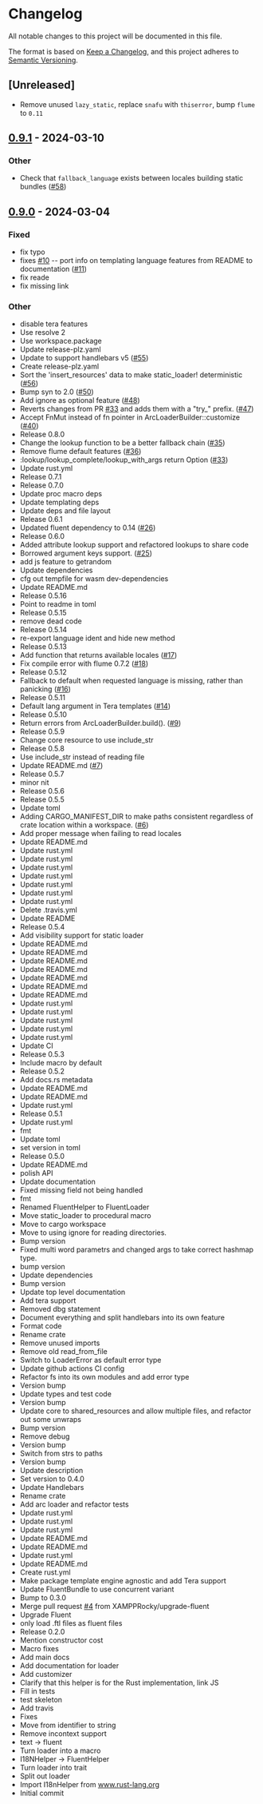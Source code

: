 # Changelog
All notable changes to this project will be documented in this file.

The format is based on [Keep a Changelog](https://keepachangelog.com/en/1.0.0/),
and this project adheres to [Semantic Versioning](https://semver.org/spec/v2.0.0.html).

## [Unreleased]

- Remove unused `lazy_static`, replace `snafu` with `thiserror`, bump `flume` to `0.11`

## [0.9.1](https://github.com/XAMPPRocky/fluent-templates/compare/fluent-templates-v0.9.0...fluent-templates-v0.9.1) - 2024-03-10

### Other
- Check that `fallback_language` exists between locales building static bundles ([#58](https://github.com/XAMPPRocky/fluent-templates/pull/58))

## [0.9.0](https://github.com/XAMPPRocky/fluent-templates/compare/fluent-templates-v0.8.0...fluent-templates-v0.9.0) - 2024-03-04

### Fixed
- fix typo
- fixes [#10](https://github.com/XAMPPRocky/fluent-templates/pull/10) -- port info on templating language features from README to documentation ([#11](https://github.com/XAMPPRocky/fluent-templates/pull/11))
- fix reade
- fix missing link

### Other
- disable tera features
- Use resolve 2
- Use workspace.package
- Update release-plz.yaml
- Update to support handlebars v5 ([#55](https://github.com/XAMPPRocky/fluent-templates/pull/55))
- Create release-plz.yaml
- Sort the 'insert_resources' data to make static_loader! deterministic ([#56](https://github.com/XAMPPRocky/fluent-templates/pull/56))
- Bump syn to 2.0 ([#50](https://github.com/XAMPPRocky/fluent-templates/pull/50))
- Add ignore as optional feature ([#48](https://github.com/XAMPPRocky/fluent-templates/pull/48))
- Reverts changes from PR [#33](https://github.com/XAMPPRocky/fluent-templates/pull/33) and adds them with a "try_" prefix. ([#47](https://github.com/XAMPPRocky/fluent-templates/pull/47))
- Accept FnMut instead of fn pointer in ArcLoaderBuilder::customize ([#40](https://github.com/XAMPPRocky/fluent-templates/pull/40))
- Release 0.8.0
- Change the lookup function to be a better fallback chain ([#35](https://github.com/XAMPPRocky/fluent-templates/pull/35))
- Remove flume default features ([#36](https://github.com/XAMPPRocky/fluent-templates/pull/36))
- :lookup/lookup_complete/lookup_with_args return Option<String> ([#33](https://github.com/XAMPPRocky/fluent-templates/pull/33))
- Update rust.yml
- Release 0.7.1
- Release 0.7.0
- Update proc macro deps
- Update templating deps
- Update deps and file layout
- Release 0.6.1
- Updated fluent dependency to 0.14 ([#26](https://github.com/XAMPPRocky/fluent-templates/pull/26))
- Release 0.6.0
- Added attribute lookup support and refactored lookups to share code
- Borrowed argument keys support. ([#25](https://github.com/XAMPPRocky/fluent-templates/pull/25))
- add js feature to getrandom
- Update dependencies
- cfg out tempfile for wasm dev-dependencies
- Update README.md
- Release 0.5.16
- Point to readme in toml
- Release 0.5.15
- remove dead code
- Release 0.5.14
- re-export language ident and hide new method
- Release 0.5.13
- Add function that returns available locales ([#17](https://github.com/XAMPPRocky/fluent-templates/pull/17))
- Fix compile error with flume 0.7.2 ([#18](https://github.com/XAMPPRocky/fluent-templates/pull/18))
- Release 0.5.12
- Fallback to default when requested language is missing, rather than panicking ([#16](https://github.com/XAMPPRocky/fluent-templates/pull/16))
- Release 0.5.11
- Default lang argument in Tera templates ([#14](https://github.com/XAMPPRocky/fluent-templates/pull/14))
- Release 0.5.10
- Return errors from ArcLoaderBuilder.build(). ([#9](https://github.com/XAMPPRocky/fluent-templates/pull/9))
- Release 0.5.9
- Change core resource to use include_str
- Release 0.5.8
- Use include_str instead of reading file
- Update README.md ([#7](https://github.com/XAMPPRocky/fluent-templates/pull/7))
- Release 0.5.7
- minor nit
- Release 0.5.6
- Release 0.5.5
- Update toml
- Adding CARGO_MANIFEST_DIR to make paths consistent regardless of crate location within a workspace. ([#6](https://github.com/XAMPPRocky/fluent-templates/pull/6))
- Add proper message when failing to read locales
- Update README.md
- Update rust.yml
- Update rust.yml
- Update rust.yml
- Update rust.yml
- Update rust.yml
- Update rust.yml
- Update rust.yml
- Delete .travis.yml
- Update README
- Release 0.5.4
- Add visibility support for static loader
- Update README.md
- Update README.md
- Update README.md
- Update README.md
- Update README.md
- Update README.md
- Update README.md
- Update rust.yml
- Update rust.yml
- Update rust.yml
- Update rust.yml
- Update rust.yml
- Update CI
- Release 0.5.3
- Include macro by default
- Release 0.5.2
- Add docs.rs metadata
- Update README.md
- Update README.md
- Update rust.yml
- Release 0.5.1
- Update rust.yml
- fmt
- Update toml
- set version in toml
- Release 0.5.0
- Update README.md
- polish API
- Update documentation
- Fixed missing field not being handled
- fmt
- Renamed FluentHelper to FluentLoader
- Move static_loader to procedural macro
- Move to cargo workspace
- Move to using ignore for reading directories.
- Bump version
- Fixed multi word parametrs and changed args to take correct hashmap type.
- bump version
- Update dependencies
- Bump version
- Update top level documentation
- Add tera support
- Removed dbg statement
- Document everything and split handlebars into its own feature
- Format code
- Rename crate
- Remove unused imports
- Remove old read_from_file
- Switch to LoaderError as default error type
- Update github actions CI config
- Refactor fs into its own modules and add error type
- Version bump
- Update types and test code
- Version bump
- Update core to shared_resources and allow multiple files, and refactor out some unwraps
- Bump version
- Remove debug
- Version bump
- Switch from strs to paths
- Version bump
- Update description
- Set version to 0.4.0
- Update Handlebars
- Rename crate
- Add arc loader and refactor tests
- Update rust.yml
- Update rust.yml
- Update rust.yml
- Update README.md
- Update README.md
- Update rust.yml
- Update README.md
- Create rust.yml
- Make package template engine agnostic and add Tera support
- Update FluentBundle to use concurrent variant
- Bump to 0.3.0
- Merge pull request [#4](https://github.com/XAMPPRocky/fluent-templates/pull/4) from XAMPPRocky/upgrade-fluent
- Upgrade Fluent
- only load .ftl files as fluent files
- Release 0.2.0
- Mention constructor cost
- Macro fixes
- Add main docs
- Add documentation for loader
- Add customizer
- Clarify that this helper is for the Rust implementation, link JS
- Fill in tests
- test skeleton
- Add travis
- Fixes
- Move from identifier to string
- Remove incontext support
- text -> fluent
- Turn loader into a macro
- I18NHelper -> FluentHelper
- Turn loader into trait
- Split out loader
- Import I18nHelper from www.rust-lang.org
- Initial commit
